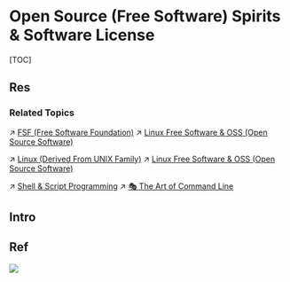 # Open Source (Free Software) Spirits & Software License

[TOC]



## Res
### Related Topics
↗ [FSF (Free Software Foundation)](Free%20Software%20Organizations/FSF%20(Free%20Software%20Foundation).md)
↗ [Linux Free Software & OSS (Open Source Software)](../Linux%20(Derived%20From%20UNIX%20Family)/Linux%20Free%20Software%20&%20OSS%20(Open%20Source%20Software)/Linux%20Free%20Software%20&%20OSS%20(Open%20Source%20Software).md)

↗ [Linux (Derived From UNIX Family)](../Linux%20(Derived%20From%20UNIX%20Family)/Linux%20(Derived%20From%20UNIX%20Family).md)
↗ [Linux Free Software & OSS (Open Source Software)](../Linux%20(Derived%20From%20UNIX%20Family)/Linux%20Free%20Software%20&%20OSS%20(Open%20Source%20Software)/Linux%20Free%20Software%20&%20OSS%20(Open%20Source%20Software).md)

↗ [Shell & Script Programming](../🐚%20Shell%20&%20Terminals%20(Console)/🦞%20Shell%20&%20Script%20Programming/Shell%20&%20Script%20Programming.md)
↗ [🎭 The Art of Command Line](../../../../../🗺%20CS%20Overview/💋%20Intro%20to%20Computer%20Science/🎭%20The%20Art%20of%20Command%20Line.md)



## Intro



## Ref
[开源共享精神 | linux就该这样学]: https://www.linuxprobe.com/basic-learning-00.html

[GPL]: https://zhuanlan.zhihu.com/p/123268399
[GPL]: https://zh.wikipedia.org/wiki/GNU通用公共许可证

[Free and Open Source Software | Wikipedia]: https://en.wikipedia.org/wiki/Free_and_open-source_software
![](../../../../../../Assets/Pics/Screenshot%202024-05-21%20at%205.23.42%20PM.png)
